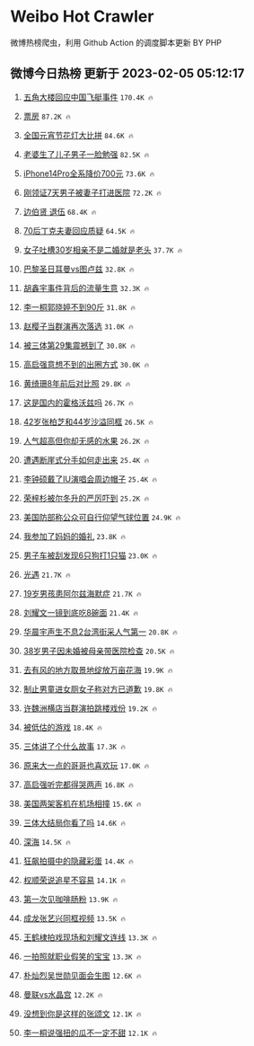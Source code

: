 # Weibo Hot Crawler 



微博热榜爬虫，利用 Github Action 的调度脚本更新 BY PHP 


## 微博今日热榜 更新于 2023-02-05 05:12:17 
1. [五角大楼回应中国飞艇事件](https://s.weibo.com/weibo?q=%23%E4%BA%94%E8%A7%92%E5%A4%A7%E6%A5%BC%E5%9B%9E%E5%BA%94%E4%B8%AD%E5%9B%BD%E9%A3%9E%E8%89%87%E4%BA%8B%E4%BB%B6%23&t=31&band_rank=1&Refer=top) `170.4K 🔥` 

1. [票房](https://s.weibo.com/weibo?q=%E7%A5%A8%E6%88%BF&t=31&band_rank=2&Refer=top) `87.2K 🔥` 

1. [全国元宵节花灯大比拼](https://s.weibo.com/weibo?q=%23%E5%85%A8%E5%9B%BD%E5%85%83%E5%AE%B5%E8%8A%82%E8%8A%B1%E7%81%AF%E5%A4%A7%E6%AF%94%E6%8B%BC%23&t=31&band_rank=3&Refer=top) `84.6K 🔥` 

1. [老婆生了儿子男子一脸勉强](https://s.weibo.com/weibo?q=%23%E8%80%81%E5%A9%86%E7%94%9F%E4%BA%86%E5%84%BF%E5%AD%90%E7%94%B7%E5%AD%90%E4%B8%80%E8%84%B8%E5%8B%89%E5%BC%BA%23&t=31&band_rank=4&Refer=top) `82.5K 🔥` 

1. [iPhone14Pro全系降价700元](https://s.weibo.com/weibo?q=%23iPhone14Pro%E5%85%A8%E7%B3%BB%E9%99%8D%E4%BB%B7700%E5%85%83%23&t=31&band_rank=5&Refer=top) `73.6K 🔥` 

1. [刚领证7天男子被妻子打进医院](https://s.weibo.com/weibo?q=%23%E5%88%9A%E9%A2%86%E8%AF%817%E5%A4%A9%E7%94%B7%E5%AD%90%E8%A2%AB%E5%A6%BB%E5%AD%90%E6%89%93%E8%BF%9B%E5%8C%BB%E9%99%A2%23&t=31&band_rank=6&Refer=top) `72.2K 🔥` 

1. [边伯贤 退伍](https://s.weibo.com/weibo?q=%E8%BE%B9%E4%BC%AF%E8%B4%A4%20%E9%80%80%E4%BC%8D&t=31&band_rank=7&Refer=top) `68.4K 🔥` 

1. [70后丁克夫妻回应质疑](https://s.weibo.com/weibo?q=%2370%E5%90%8E%E4%B8%81%E5%85%8B%E5%A4%AB%E5%A6%BB%E5%9B%9E%E5%BA%94%E8%B4%A8%E7%96%91%23&t=31&band_rank=8&Refer=top) `64.5K 🔥` 

1. [女子吐槽30岁相亲不是二婚就是老头](https://s.weibo.com/weibo?q=%23%E5%A5%B3%E5%AD%90%E5%90%90%E6%A7%BD30%E5%B2%81%E7%9B%B8%E4%BA%B2%E4%B8%8D%E6%98%AF%E4%BA%8C%E5%A9%9A%E5%B0%B1%E6%98%AF%E8%80%81%E5%A4%B4%23&t=31&band_rank=9&Refer=top) `37.7K 🔥` 

1. [巴黎圣日耳曼vs图卢兹](https://s.weibo.com/weibo?q=%23%E5%B7%B4%E9%BB%8E%E5%9C%A3%E6%97%A5%E8%80%B3%E6%9B%BCvs%E5%9B%BE%E5%8D%A2%E5%85%B9%23&t=31&band_rank=10&Refer=top) `32.8K 🔥` 

1. [胡鑫宇事件背后的流量生意](https://s.weibo.com/weibo?q=%23%E8%83%A1%E9%91%AB%E5%AE%87%E4%BA%8B%E4%BB%B6%E8%83%8C%E5%90%8E%E7%9A%84%E6%B5%81%E9%87%8F%E7%94%9F%E6%84%8F%23&t=31&band_rank=11&Refer=top) `32.3K 🔥` 

1. [李一桐郭晓婷不到90斤](https://s.weibo.com/weibo?q=%23%E6%9D%8E%E4%B8%80%E6%A1%90%E9%83%AD%E6%99%93%E5%A9%B7%E4%B8%8D%E5%88%B090%E6%96%A4%23&t=31&band_rank=12&Refer=top) `31.8K 🔥` 

1. [赵樱子当群演再次落选](https://s.weibo.com/weibo?q=%23%E8%B5%B5%E6%A8%B1%E5%AD%90%E5%BD%93%E7%BE%A4%E6%BC%94%E5%86%8D%E6%AC%A1%E8%90%BD%E9%80%89%23&t=31&band_rank=13&Refer=top) `31.0K 🔥` 

1. [被三体第29集震撼到了](https://s.weibo.com/weibo?q=%23%E8%A2%AB%E4%B8%89%E4%BD%93%E7%AC%AC29%E9%9B%86%E9%9C%87%E6%92%BC%E5%88%B0%E4%BA%86%23&t=31&band_rank=14&Refer=top) `30.8K 🔥` 

1. [高启强意想不到的出圈方式](https://s.weibo.com/weibo?q=%23%E9%AB%98%E5%90%AF%E5%BC%BA%E6%84%8F%E6%83%B3%E4%B8%8D%E5%88%B0%E7%9A%84%E5%87%BA%E5%9C%88%E6%96%B9%E5%BC%8F%23&t=31&band_rank=15&Refer=top) `30.0K 🔥` 

1. [黄绮珊8年前后对比照](https://s.weibo.com/weibo?q=%23%E9%BB%84%E7%BB%AE%E7%8F%8A8%E5%B9%B4%E5%89%8D%E5%90%8E%E5%AF%B9%E6%AF%94%E7%85%A7%23&t=31&band_rank=16&Refer=top) `29.8K 🔥` 

1. [这是国内的霍格沃兹吗](https://s.weibo.com/weibo?q=%23%E8%BF%99%E6%98%AF%E5%9B%BD%E5%86%85%E7%9A%84%E9%9C%8D%E6%A0%BC%E6%B2%83%E5%85%B9%E5%90%97%23&t=31&band_rank=17&Refer=top) `26.7K 🔥` 

1. [42岁张柏芝和44岁沙溢同框](https://s.weibo.com/weibo?q=%2342%E5%B2%81%E5%BC%A0%E6%9F%8F%E8%8A%9D%E5%92%8C44%E5%B2%81%E6%B2%99%E6%BA%A2%E5%90%8C%E6%A1%86%23&t=31&band_rank=18&Refer=top) `26.5K 🔥` 

1. [人气超高但你却无感的水果](https://s.weibo.com/weibo?q=%23%E4%BA%BA%E6%B0%94%E8%B6%85%E9%AB%98%E4%BD%86%E4%BD%A0%E5%8D%B4%E6%97%A0%E6%84%9F%E7%9A%84%E6%B0%B4%E6%9E%9C%23&t=31&band_rank=19&Refer=top) `26.2K 🔥` 

1. [遭遇断崖式分手如何走出来](https://s.weibo.com/weibo?q=%23%E9%81%AD%E9%81%87%E6%96%AD%E5%B4%96%E5%BC%8F%E5%88%86%E6%89%8B%E5%A6%82%E4%BD%95%E8%B5%B0%E5%87%BA%E6%9D%A5%23&t=31&band_rank=20&Refer=top) `25.4K 🔥` 

1. [李钟硕戴了IU演唱会周边帽子](https://s.weibo.com/weibo?q=%23%E6%9D%8E%E9%92%9F%E7%A1%95%E6%88%B4%E4%BA%86IU%E6%BC%94%E5%94%B1%E4%BC%9A%E5%91%A8%E8%BE%B9%E5%B8%BD%E5%AD%90%23&t=31&band_rank=21&Refer=top) `25.4K 🔥` 

1. [荣梓杉被尔冬升的严厉吓到](https://s.weibo.com/weibo?q=%23%E8%8D%A3%E6%A2%93%E6%9D%89%E8%A2%AB%E5%B0%94%E5%86%AC%E5%8D%87%E7%9A%84%E4%B8%A5%E5%8E%89%E5%90%93%E5%88%B0%23&t=31&band_rank=22&Refer=top) `25.2K 🔥` 

1. [美国防部称公众可自行仰望气球位置](https://s.weibo.com/weibo?q=%23%E7%BE%8E%E5%9B%BD%E9%98%B2%E9%83%A8%E7%A7%B0%E5%85%AC%E4%BC%97%E5%8F%AF%E8%87%AA%E8%A1%8C%E4%BB%B0%E6%9C%9B%E6%B0%94%E7%90%83%E4%BD%8D%E7%BD%AE%23&t=31&band_rank=23&Refer=top) `24.9K 🔥` 

1. [我参加了妈妈的婚礼](https://s.weibo.com/weibo?q=%23%E6%88%91%E5%8F%82%E5%8A%A0%E4%BA%86%E5%A6%88%E5%A6%88%E7%9A%84%E5%A9%9A%E7%A4%BC%23&t=31&band_rank=24&Refer=top) `23.8K 🔥` 

1. [男子车被刮发现6只狗打1只猫](https://s.weibo.com/weibo?q=%23%E7%94%B7%E5%AD%90%E8%BD%A6%E8%A2%AB%E5%88%AE%E5%8F%91%E7%8E%B06%E5%8F%AA%E7%8B%97%E6%89%931%E5%8F%AA%E7%8C%AB%23&t=31&band_rank=25&Refer=top) `23.0K 🔥` 

1. [光遇](https://s.weibo.com/weibo?q=%E5%85%89%E9%81%87&t=31&band_rank=26&Refer=top) `21.7K 🔥` 

1. [19岁男孩患阿尔兹海默症](https://s.weibo.com/weibo?q=%2319%E5%B2%81%E7%94%B7%E5%AD%A9%E6%82%A3%E9%98%BF%E5%B0%94%E5%85%B9%E6%B5%B7%E9%BB%98%E7%97%87%23&t=31&band_rank=27&Refer=top) `21.7K 🔥` 

1. [刘耀文一镜到底吃8碗面](https://s.weibo.com/weibo?q=%23%E5%88%98%E8%80%80%E6%96%87%E4%B8%80%E9%95%9C%E5%88%B0%E5%BA%95%E5%90%838%E7%A2%97%E9%9D%A2%23&t=31&band_rank=28&Refer=top) `21.4K 🔥` 

1. [华晨宇声生不息2台湾街采人气第一](https://s.weibo.com/weibo?q=%23%E5%8D%8E%E6%99%A8%E5%AE%87%E5%A3%B0%E7%94%9F%E4%B8%8D%E6%81%AF2%E5%8F%B0%E6%B9%BE%E8%A1%97%E9%87%87%E4%BA%BA%E6%B0%94%E7%AC%AC%E4%B8%80%23&t=31&band_rank=29&Refer=top) `20.8K 🔥` 

1. [38岁男子因未婚被母亲带医院检查](https://s.weibo.com/weibo?q=%2338%E5%B2%81%E7%94%B7%E5%AD%90%E5%9B%A0%E6%9C%AA%E5%A9%9A%E8%A2%AB%E6%AF%8D%E4%BA%B2%E5%B8%A6%E5%8C%BB%E9%99%A2%E6%A3%80%E6%9F%A5%23&t=31&band_rank=30&Refer=top) `20.5K 🔥` 

1. [去有风的地方取景地绽放万亩花海](https://s.weibo.com/weibo?q=%23%E5%8E%BB%E6%9C%89%E9%A3%8E%E7%9A%84%E5%9C%B0%E6%96%B9%E5%8F%96%E6%99%AF%E5%9C%B0%E7%BB%BD%E6%94%BE%E4%B8%87%E4%BA%A9%E8%8A%B1%E6%B5%B7%23&t=31&band_rank=31&Refer=top) `19.9K 🔥` 

1. [制止男童进女厕女子称对方已道歉](https://s.weibo.com/weibo?q=%23%E5%88%B6%E6%AD%A2%E7%94%B7%E7%AB%A5%E8%BF%9B%E5%A5%B3%E5%8E%95%E5%A5%B3%E5%AD%90%E7%A7%B0%E5%AF%B9%E6%96%B9%E5%B7%B2%E9%81%93%E6%AD%89%23&t=31&band_rank=32&Refer=top) `19.8K 🔥` 

1. [许魏洲横店当群演拍跳楼戏份](https://s.weibo.com/weibo?q=%23%E8%AE%B8%E9%AD%8F%E6%B4%B2%E6%A8%AA%E5%BA%97%E5%BD%93%E7%BE%A4%E6%BC%94%E6%8B%8D%E8%B7%B3%E6%A5%BC%E6%88%8F%E4%BB%BD%23&t=31&band_rank=33&Refer=top) `19.2K 🔥` 

1. [被低估的游戏](https://s.weibo.com/weibo?q=%23%E8%A2%AB%E4%BD%8E%E4%BC%B0%E7%9A%84%E6%B8%B8%E6%88%8F%23&t=31&band_rank=34&Refer=top) `18.4K 🔥` 

1. [三体讲了个什么故事](https://s.weibo.com/weibo?q=%23%E4%B8%89%E4%BD%93%E8%AE%B2%E4%BA%86%E4%B8%AA%E4%BB%80%E4%B9%88%E6%95%85%E4%BA%8B%23&t=31&band_rank=35&Refer=top) `17.3K 🔥` 

1. [原来大一点的哥哥也喜欢玩](https://s.weibo.com/weibo?q=%23%E5%8E%9F%E6%9D%A5%E5%A4%A7%E4%B8%80%E7%82%B9%E7%9A%84%E5%93%A5%E5%93%A5%E4%B9%9F%E5%96%9C%E6%AC%A2%E7%8E%A9%23&t=31&band_rank=36&Refer=top) `17.0K 🔥` 

1. [高启强听完都得哭两声](https://s.weibo.com/weibo?q=%23%E9%AB%98%E5%90%AF%E5%BC%BA%E5%90%AC%E5%AE%8C%E9%83%BD%E5%BE%97%E5%93%AD%E4%B8%A4%E5%A3%B0%23&t=31&band_rank=37&Refer=top) `16.8K 🔥` 

1. [美国两架客机在机场相撞](https://s.weibo.com/weibo?q=%23%E7%BE%8E%E5%9B%BD%E4%B8%A4%E6%9E%B6%E5%AE%A2%E6%9C%BA%E5%9C%A8%E6%9C%BA%E5%9C%BA%E7%9B%B8%E6%92%9E%23&t=31&band_rank=38&Refer=top) `15.6K 🔥` 

1. [三体大结局你看了吗](https://s.weibo.com/weibo?q=%23%E4%B8%89%E4%BD%93%E5%A4%A7%E7%BB%93%E5%B1%80%E4%BD%A0%E7%9C%8B%E4%BA%86%E5%90%97%23&t=31&band_rank=39&Refer=top) `14.6K 🔥` 

1. [深海](https://s.weibo.com/weibo?q=%E6%B7%B1%E6%B5%B7&t=31&band_rank=40&Refer=top) `14.5K 🔥` 

1. [狂飙拍摄中的隐藏彩蛋](https://s.weibo.com/weibo?q=%23%E7%8B%82%E9%A3%99%E6%8B%8D%E6%91%84%E4%B8%AD%E7%9A%84%E9%9A%90%E8%97%8F%E5%BD%A9%E8%9B%8B%23&t=31&band_rank=41&Refer=top) `14.4K 🔥` 

1. [权顺荣说追星不容易](https://s.weibo.com/weibo?q=%23%E6%9D%83%E9%A1%BA%E8%8D%A3%E8%AF%B4%E8%BF%BD%E6%98%9F%E4%B8%8D%E5%AE%B9%E6%98%93%23&t=31&band_rank=42&Refer=top) `14.1K 🔥` 

1. [第一次见咖啡肠粉](https://s.weibo.com/weibo?q=%23%E7%AC%AC%E4%B8%80%E6%AC%A1%E8%A7%81%E5%92%96%E5%95%A1%E8%82%A0%E7%B2%89%23&t=31&band_rank=43&Refer=top) `13.9K 🔥` 

1. [成龙张艺兴同框视频](https://s.weibo.com/weibo?q=%23%E6%88%90%E9%BE%99%E5%BC%A0%E8%89%BA%E5%85%B4%E5%90%8C%E6%A1%86%E8%A7%86%E9%A2%91%23&t=31&band_rank=44&Refer=top) `13.5K 🔥` 

1. [王鹤棣拍戏现场和刘耀文连线](https://s.weibo.com/weibo?q=%23%E7%8E%8B%E9%B9%A4%E6%A3%A3%E6%8B%8D%E6%88%8F%E7%8E%B0%E5%9C%BA%E5%92%8C%E5%88%98%E8%80%80%E6%96%87%E8%BF%9E%E7%BA%BF%23&t=31&band_rank=45&Refer=top) `13.3K 🔥` 

1. [一拍照就职业假笑的宝宝](https://s.weibo.com/weibo?q=%23%E4%B8%80%E6%8B%8D%E7%85%A7%E5%B0%B1%E8%81%8C%E4%B8%9A%E5%81%87%E7%AC%91%E7%9A%84%E5%AE%9D%E5%AE%9D%23&t=31&band_rank=46&Refer=top) `13.3K 🔥` 

1. [朴灿烈吴世勋见面会生图](https://s.weibo.com/weibo?q=%23%E6%9C%B4%E7%81%BF%E7%83%88%E5%90%B4%E4%B8%96%E5%8B%8B%E8%A7%81%E9%9D%A2%E4%BC%9A%E7%94%9F%E5%9B%BE%23&t=31&band_rank=47&Refer=top) `12.6K 🔥` 

1. [曼联vs水晶宫](https://s.weibo.com/weibo?q=%23%E6%9B%BC%E8%81%94vs%E6%B0%B4%E6%99%B6%E5%AE%AB%23&t=31&band_rank=48&Refer=top) `12.2K 🔥` 

1. [没想到你是这样的张颂文](https://s.weibo.com/weibo?q=%23%E6%B2%A1%E6%83%B3%E5%88%B0%E4%BD%A0%E6%98%AF%E8%BF%99%E6%A0%B7%E7%9A%84%E5%BC%A0%E9%A2%82%E6%96%87%23&t=31&band_rank=49&Refer=top) `12.1K 🔥` 

1. [李一桐说强扭的瓜不一定不甜](https://s.weibo.com/weibo?q=%23%E6%9D%8E%E4%B8%80%E6%A1%90%E8%AF%B4%E5%BC%BA%E6%89%AD%E7%9A%84%E7%93%9C%E4%B8%8D%E4%B8%80%E5%AE%9A%E4%B8%8D%E7%94%9C%23&t=31&band_rank=50&Refer=top) `12.1K 🔥` 

